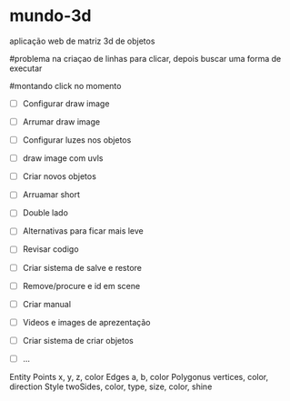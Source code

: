 # mundo-3d
aplicação web de matriz 3d de objetos



#problema na criaçao de linhas para clicar, depois buscar uma forma de executar

#montando click no momento

* [ ] Configurar draw image
* [ ] Arrumar draw image
* [ ] Configurar luzes nos objetos
* [ ] draw image com uvls
* [ ] Criar novos objetos
* [ ] Arruamar short
* [ ] Double lado
* [ ] Alternativas para ficar mais leve
* [ ] Revisar codigo
* [ ] Criar sistema de salve e restore
* [ ] Remove/procure e id em scene
* [ ] Criar manual 
* [ ] Videos e images de aprezentação
* [ ] Criar sistema de criar objetos
* [ ] ...



Entity 
    Points
        x, y, z, color
    Edges
        a, b, color
    Polygonus
        vertices, color, direction
    Style
        twoSides, color, type, size, color, shine
    